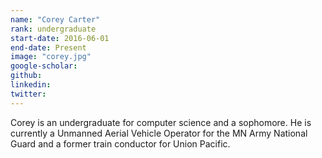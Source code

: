 ```yaml
---
name: "Corey Carter"
rank: undergraduate
start-date: 2016-06-01
end-date: Present
image: "corey.jpg"
google-scholar: 
github: 
linkedin: 
twitter: 
---
```


Corey is an undergraduate for computer science and a sophomore. He is currently a Unmanned Aerial Vehicle Operator for the MN Army National Guard and a former train conductor for Union Pacific. 
